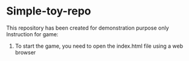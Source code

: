 # Simple-toy-repo
This repository has been created for demonstration purpose only
Instruction for game:
1. To start the game, you need to open the index.html file using a web browser

